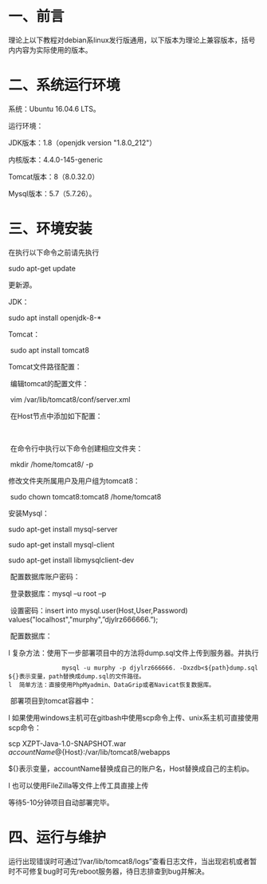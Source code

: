 # 一、前言

理论上以下教程对debian系linux发行版通用，以下版本为理论上兼容版本，括号内内容为实际使用的版本。

# 二、系统运行环境

系统：Ubuntu 16.04.6 LTS。

运行环境：

JDK版本：1.8（openjdk version "1.8.0_212"）

内核版本：4.4.0-145-generic

Tomcat版本：8（8.0.32.0）

Mysql版本：5.7（5.7.26）。

# 三、环境安装

在执行以下命令之前请先执行

sudo apt-get update

更新源。

JDK：

sudo apt install openjdk-8-*

Tomcat：

​    sudo apt install tomcat8

Tomcat文件路径配置：

​    编辑tomcat的配置文件：

​        vim /var/lib/tomcat8/conf/server.xml

​    在Host节点中添加如下配置：

​        <Context path="/XZPT-Java-1.0-SNAPSHOT/file" docBase="/home/tomcat8"/>

​    在命令行中执行以下命令创建相应文件夹：

​       mkdir /home/tomcat8/ -p

修改文件夹所属用户及用户组为tomcat8：

​    sudo chown tomcat8:tomcat8 /home/tomcat8

安装Mysql：

sudo apt-get install mysql-server

sudo apt-get install mysql-client

sudo apt-get install libmysqlclient-dev 

​    配置数据库账户密码：

​       登录数据库：mysql –u root –p

​       设置密码：insert into mysql.user(Host,User,Password) values("localhost","murphy",”djylrz666666.”);

​    配置数据库：

l  复杂方法：使用下一步部署项目中的方法将dump.sql文件上传到服务器。并执行

```
               mysql -u murphy -p djylrz666666. -Dxzdb<${path}dump.sql
${}表示变量，path替换成dump.sql的文件路径。
l  简单方法：直接使用PhpMyadmin、DataGrip或者Navicat恢复数据库。
```

 

​    部署项目到tomcat容器中：

l  如果使用windows主机可在gitbash中使用scp命令上传、unix系主机可直接使用scp命令：

scp XZPT-Java-1.0-SNAPSHOT.war ${accountName}@${Host}:/var/lib/tomcat8/webapps

​           ${}表示变量，accountName替换成自己的账户名，Host替换成自己的主机ip。

l  也可以使用FileZilla等文件上传工具直接上传

等待5-10分钟项目自动部署完毕。

# 四、运行与维护

运行出现错误时可通过”/var/lib/tomcat8/logs”查看日志文件，当出现宕机或者暂时不可修复bug时可先reboot服务器，待日志排查到bug并解决。

 